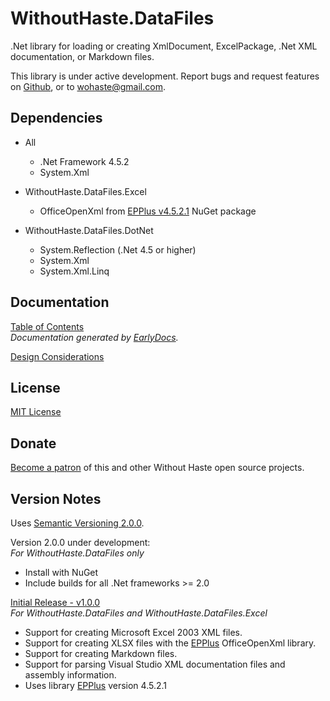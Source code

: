 # WithoutHaste.DataFiles

.Net library for loading or creating XmlDocument, ExcelPackage, .Net XML documentation, or Markdown files.

This library is under active development. Report bugs and request features on [Github](https://github.com/WithoutHaste/WithoutHaste.DataFiles/issues), or to wohaste@gmail.com.

## Dependencies

* All
  * .Net Framework 4.5.2
  * System.Xml

* WithoutHaste.DataFiles.Excel
  * OfficeOpenXml from [EPPlus v4.5.2.1](https://www.nuget.org/packages/EPPlus/) NuGet package

* WithoutHaste.DataFiles.DotNet
  * System.Reflection (.Net 4.5 or higher)
  * System.Xml
  * System.Xml.Linq

## Documentation

[Table of Contents](documentation/TableOfContents.md)  
_Documentation generated by [EarlyDocs](https://github.com/WithoutHaste/EarlyDocs)._

[Design Considerations](DESIGN.md)

## License

[MIT License](https://github.com/WithoutHaste/WithoutHaste.DataFiles/blob/master/LICENSE)

## Donate

[Become a patron](https://www.patreon.com/withouthaste) of this and other Without Haste open source projects.

## Version Notes

Uses [Semantic Versioning 2.0.0](https://semver.org/).

Version 2.0.0 under development:  
_For WithoutHaste.DataFiles only_  
- Install with NuGet  
- Include builds for all .Net frameworks >= 2.0  

[Initial Release - v1.0.0](https://github.com/WithoutHaste/WithoutHaste.DataFiles/releases/tag/v1.0.0)  
_For WithoutHaste.DataFiles and WithoutHaste.DataFiles.Excel_  
- Support for creating Microsoft Excel 2003 XML files.
- Support for creating XLSX files with the [EPPlus](https://www.nuget.org/packages/EPPlus/) OfficeOpenXml library.
- Support for creating Markdown files.
- Support for parsing Visual Studio XML documentation files and assembly information.
- Uses library [EPPlus](https://www.nuget.org/packages/EPPlus/) version 4.5.2.1
